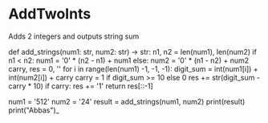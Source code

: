 # AddTwoInts
Adds 2 integers and outputs string sum

def add_strings(num1: str, num2: str) -> str:
    n1, n2 = len(num1), len(num2)
    if n1 < n2:
        num1 = '0' * (n2 - n1) + num1
    else:
        num2 = '0' * (n1 - n2) + num2
    carry, res = 0, ''
    for i in range(len(num1) -1, -1, -1):
        digit_sum = int(num1[i]) + int(num2[i]) + carry
        carry = 1 if digit_sum >= 10 else 0
        res += str(digit_sum - carry * 10)
    if carry:
        res += '1'
    return res[::-1]

num1 = '512'
num2 = '24'
result = add_strings(num1, num2)
print(result)
print("Abbas")_
